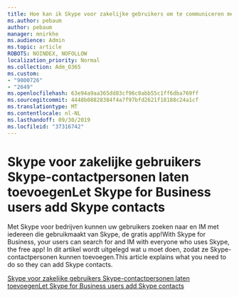 ```yaml
---
title: Hoe kan ik Skype voor zakelijke gebruikers om te communiceren met Skype-gebruikers toestaan
ms.author: pebaum
author: pebaum
manager: mnirkhe
ms.audience: Admin
ms.topic: article
ROBOTS: NOINDEX, NOFOLLOW
localization_priority: Normal
ms.collection: Adm_O365
ms.custom:
- "9000726"
- "2649"
ms.openlocfilehash: 63e94a9aa365dd83cf96c0abb55c1ff6dba769ff
ms.sourcegitcommit: 4448b08828384f4a7f97bfd2621f18188c24a1cf
ms.translationtype: MT
ms.contentlocale: nl-NL
ms.lasthandoff: 09/30/2019
ms.locfileid: "37316742"
---
```

# <a name="let-skype-for-business-users-add-skype-contacts"></a><span data-ttu-id="bf884-102">Skype voor zakelijke gebruikers Skype-contactpersonen laten toevoegen</span><span class="sxs-lookup"><span data-stu-id="bf884-102">Let Skype for Business users add Skype contacts</span></span>

<span data-ttu-id="bf884-103">Met Skype voor bedrijven kunnen uw gebruikers zoeken naar en IM met iedereen die gebruikmaakt van Skype, de gratis app!</span><span class="sxs-lookup"><span data-stu-id="bf884-103">With Skype for Business, your users can search for and IM with everyone who uses Skype, the free app!</span></span> <span data-ttu-id="bf884-104">In dit artikel wordt uitgelegd wat u moet doen, zodat ze Skype-contactpersonen kunnen toevoegen.</span><span class="sxs-lookup"><span data-stu-id="bf884-104">This article explains what you need to do so they can add Skype contacts.</span></span>

[<span data-ttu-id="bf884-105">Skype voor zakelijke gebruikers Skype-contactpersonen laten toevoegen</span><span class="sxs-lookup"><span data-stu-id="bf884-105">Let Skype for Business users add Skype contacts</span></span>](https://docs.microsoft.com/skypeforbusiness/set-up-skype-for-business-online/let-skype-for-business-users-add-skype-contacts)
